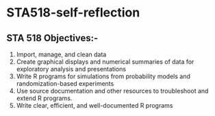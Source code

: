 # STA518-self-reflection
## STA 518 Objectives:- 
1. Import, manage, and clean data
2. Create graphical displays and numerical summaries of data for exploratory analysis and presentations
3. Write R programs for simulations from probability models and randomization-based experiments
4. Use source documentation and other resources to troubleshoot and extend R programs.
5. Write clear, efficient, and well-documented R programs
